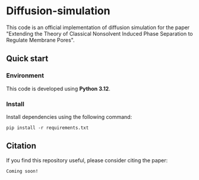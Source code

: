 # Diffusion-simulation

This code is an official implementation of diffusion simulation for the paper "Extending the Theory of Classical Nonsolvent Induced Phase Separation to Regulate Membrane Pores".

## Quick start

### Environment

This code is developed using **Python 3.12**.

### Install

Install dependencies using the following command:

```shell
pip install -r requirements.txt
```

## Citation
If you find this repository useful, please consider citing the paper:

```
Coming soon!
```
